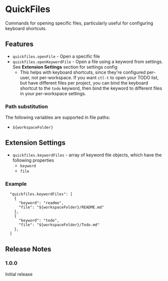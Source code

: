 # QuickFiles

Commands for opening specific files, particularly useful for configuring keyboard shortcuts.

## Features

- `quickfiles.openFile` - Open a specific file
- `quickfiles.openKeywordFile` - Open a file using a keyword from settings. See **Extension Settings** section for settings config
  - This helps with keyboard shortcuts, since they're configured per-user, not per-workspace. If you want `ctl-t` to open your TODO list, but have different files per project, you can bind the keyboard shortcut to the `todo` keyword, then bind the keyword to different files in your per-workspace settings.

### Path substitution

The following variables are supported in file paths:

- `${workspaceFolder}`

## Extension Settings

- `quickfiles.keywordFiles` - array of keyword file objects, which have the following properties
  - `keyword`
  - `file`

### Example

```
  "quickfiles.keywordFiles": [
    {
      "keyword": "readme",
      "file": "${workspaceFolder}/README.md"
    },
    {
      "keyword": "todo",
      "file": "${workspaceFolder}/Todo.md"
    },
  ]
```

## Release Notes

### 1.0.0

Initial release

